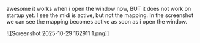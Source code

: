 awesome it works when i open the window now, BUT it does not work on startup yet. I see the midi is active, but not the mapping. In the screenshot we can see the mapping becomes active as soon as i open the window.

![[Screenshot 2025-10-29 162911 1.png]]